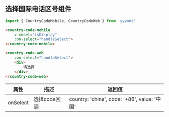 ## 选择国际电话区号组件
``` javascript
import { CountryCodeMobile, CountryCodeWeb } from 'yyzone'
```
``` html
<country-code-mobile 
    v-model="isDisplay" 
    :on-select="handleSelect">
</country-code-mobile>

<country-code-web 
    :on-select="handleSelect">
    <div>
        请选择
    </div>
</country-code-web>
```

属性|描述|返回值
-|-|-
onSelect|选择code回调| country: 'china', code: '+86', value: '中国'
